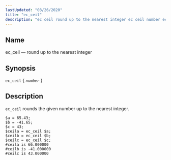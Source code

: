 ```yaml
---
lastUpdated: "03/26/2020"
title: "ec_ceil"
description: "ec ceil round up to the nearest integer ec ceil number ec ceil rounds the given number up to the nearest integer Example 16 29 ec ceil example..."
---
```


<a name="sieve.ref.ec_ceil"></a> 
## Name

ec_ceil — round up to the nearest integer

## Synopsis

`ec_ceil` { *`number`* }

<a name="idp29230768"></a> 
## Description

`ec_ceil` rounds the given number up to the nearest integer.

<a name="example.ec_ceiling"></a> 


```
$a = 65.43;
$b = -41.65;
$c = 43;
$ceila = ec_ceil $a;
$ceilb = ec_ceil $b;
$ceilc = ec_ceil $c;
#ceila is 66.000000
#ceilb is -41.000000
#ceilc is 43.000000
```